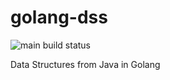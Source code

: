 # golang-dss

![main build status](https://github.com/bh45k4r/golang-dss/actions/workflows/go.yml/badge.svg)

Data Structures from Java in Golang
